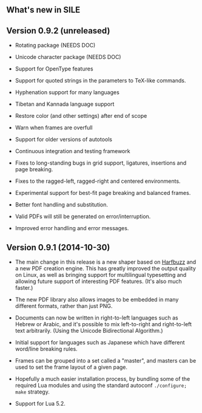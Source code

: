 ## What's new in SILE 

## Version 0.9.2 (unreleased)

* Rotating package (NEEDS DOC)

* Unicode character package (NEEDS DOC)

* Support for OpenType features

* Support for quoted strings in the parameters to TeX-like commands.

* Hyphenation support for many languages

* Tibetan and Kannada language support

* Restore color (and other settings) after end of scope

* Warn when frames are overfull

* Support for older versions of autotools

* Continuous integration and testing framework

* Fixes to long-standing bugs in grid support, ligatures, insertions and page breaking.

* Fixes to the ragged-left, ragged-right and centered environments.

* Experimental support for best-fit page breaking and balanced frames.

* Better font handling and substitution.

* Valid PDFs will still be generated on error/interruption.

* Improved error handling and error messages.

## Version 0.9.1 (2014-10-30)

* The main change in this release is a new shaper based on [Harfbuzz][]
  and a new PDF creation engine. This has greatly improved the output
  quality on Linux, as well as bringing support for multilingual
  typesetting and allowing future support of interesting PDF features.
  (It's also much faster.)

* The new PDF library also allows images to be embedded in many different
  formats, rather than just PNG.

* Documents can now be written in right-to-left languages such as Hebrew
  or Arabic, and it's possible to mix left-to-right and right-to-left
  text arbitrarily. (Using the Unicode Bidirectional Algorithm.)

* Initial support for languages such as Japanese which have different
  word/line breaking rules.

* Frames can be grouped into a set called a "master", and masters can
  be used to set the frame layout of a given page.

* Hopefully a much easier installation process, by bundling some of the
  required Lua modules and using the standard autoconf `./configure; make`
  strategy.

* Support for Lua 5.2.

[Harfbuzz]: http://www.freedesktop.org/wiki/Software/HarfBuzz/
